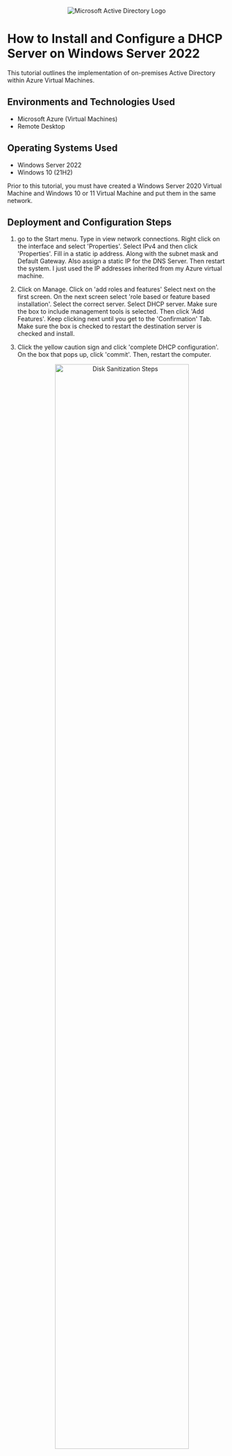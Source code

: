<p align="center">
  <img src="https://imgur.com/RDJaX9P.png" alt="Microsoft Active Directory Logo"/>
</p>

# How to Install and Configure a DHCP Server on Windows Server 2022 

This tutorial outlines the implementation of on-premises Active Directory within Azure Virtual Machines.

## Environments and Technologies Used
- Microsoft Azure (Virtual Machines)
- Remote Desktop
  

## Operating Systems Used
- Windows Server 2022
- Windows 10 (21H2)


Prior to this tutorial, you must have created a  Windows Server 2020 Virtual Machine and Windows 10 or 11 Virtual Machine and put them in the same network.



## Deployment and Configuration Steps

1. go to the Start menu. Type in view network connections. Right click on the interface and select 'Properties'. Select IPv4 and then click 'Properties'. Fill in a static ip address. Along with the subnet mask and Default Gateway. Also assign a static IP for the DNS Server. Then restart the system. I just used the IP addresses inherited from my Azure virtual machine.
   
2. Click on Manage. Click on 'add roles and features' Select next on the first screen. On the next screen select 'role based or feature based installation'. Select the correct server. Select DHCP server. Make sure the box to include management tools is selected. Then click 'Add Features'. Keep clicking next until you get to the 'Confirmation' Tab. Make sure the box is checked to restart the destination server is checked and install.
3. Click the yellow caution sign and click 'complete DHCP configuration'. On the box that pops up, click 'commit'. Then, restart the computer.
   
   <p align="center">
     <img src="https://imgur.com/1hM7PZM.png" height="80%" width="80%" alt="Disk Sanitization Steps"/>
   </p>
5. Now, we can configure DHCP settings. On the Server Manager, go to 'Tools' and then 'DHCP'. Click on the server name and then right click on IPv4. Select 'new scope'. Select next' on the wizard. Add a scope name and description. Type in a starting IP and an ending ip ip for your scope. The add in the subnet mask. Click 'next'. If you want to exclude an IP from that range, specify on the screen. I have not, as my DHCP server and default Gateway ip does not fall withing the DHCP scope created. Set the lease duration. I kept the default--which is 8. Keep clicking next until you get to the active scope screen. Then click 'Yes, I want to active now'.
    <p align="center">
     <img src="https://imgur.com/XNmmNKs.png" height="80%" width="80%" alt="Disk Sanitization Steps"/>
   </p>
   <p align="center">
     <img src="https://imgur.com/UPkX3Cr.png" height="80%" width="80%" alt="Disk Sanitization Steps"/>
   </p>
   <p align="center">
     <img src="https://imgur.com/t3Dhxf0.png" height="80%" width="80%" alt="Disk Sanitization Steps"/>
   </p>
    
7. Log into the client machine operating Windows 10. Go to start and view network connections. Right click on the interface and select 'Properties' Select Ipv4 and then 'Properties' Make sure your computer is set to obtain ip addresses automatically.
   
   <p align="center">
     <img src="https://imgur.com/l2geFfX.png" height="80%" width="80%" alt="Disk Sanitization Steps"/>
   </p>
9. Set `active-directory-client`'s DNS server to `active-directory-dc`'s private IP address. On `active-directory-client`, go to **Networking** → **Network Settings**. Click on the virtual NIC, then go to **DNS Servers**, choose 'Custom', and enter `active-directory-dc`'s private IP. Log into `active-directory-client` and ping `active-directory-dc`'s private IP address. Restart `active-directory-client` from the Azure Portal. You can run `ipconfig /all` to check if the DNS settings reflect the domain controller's private IP.
   <p align="center">
     <img src="https://imgur.com/8DriULG.png" height="80%" width="80%" alt="Disk Sanitization Steps"/>
   </p>
10. Install Active Directory Domain Services on `active-directory-dc`. Once logged into the VM, go to **Server Manager**, then **Add Roles and Features**. Click next until you reach **Select Server Roles**. Check **Active Directory Domain Services** and then click **Install**.
   <p align="center">
     <img src="https://imgur.com/CicuXFZ.png" height="80%" width="80%" alt="Disk Sanitization Steps"/>
   </p>
11. Promote `active-directory-dc` to a domain controller. In Server Manager, click the flag in the upper right corner. Select **Promote this server to a domain controller**, create a new forest with the name `sampledomain.com`, and create a password. Click through the prompts and install. The computer should automatically restart.
   <p align="center">
     <img src="https://imgur.com/JqtkKVX.png" height="80%" width="80%" alt="Disk Sanitization Steps"/>
   </p>

11. Create a domain admin user within the domain controller using the newly created domain user credentials. Your domain login should look like: `DOMAIN\user` followed by your password. To create a domain admin account:
   - Open **Active Directory Users and Computers**.
   - Right-click `mydomain.com` and add two **Organizational Units**: `_EMPLOYEES` and `_ADMINS`.
   - Create a user to put in the `_ADMINS` organizational unit. Right-click the OU and select **New** → **User**.
   - Fill in the user's first name, last name, and domain account name.
   - Add this user to the Domain Admins Security group by right-clicking **Properties** → **Member Of** → **Add**. Enter `Domain Admins`, click **Apply**, then **OK**. Log out and log in as the newly created domain admin.
   - Create four users to put in the `_EMPLOYEES` organizational unit. Right-click the OU and select **New** → **User**.
   - Fill in the user's first name last name, and domain account name.
   <p align="center">
     <img src="https://imgur.com/QNjMygk.png" height="80%" width="80%" alt="Disk Sanitization Steps"/>
   </p>
   <p align="center">
     <img src="https://imgur.com/F7Gta4p.png" height="80%" width="80%" alt="Disk Sanitization Steps"/>
   </p>

11. Join `active-directory-client` to the domain. Log in to that PC and go to **Start** → **System** → **Rename this PC (Advanced)** → **Computer Name**. Join the domain `mydomain.com`. Verify that `active-directory-client` is part of the domain by logging into the domain controller and navigating to **Active Directory Users and Computers** → `mydomain.com` → **Computers**.
    <p align="center">
      <img src="https://imgur.com/LgSVIrH.png" height="80%" width="80%" alt="Disk Sanitization Steps"/>
    </p>

12. Login to `active-directory-client` as the domain admin user. Go to **System** → **Remote Desktop** → **User Accounts** → **Select Users that Can Remotely Access this PC**, and add **Domain Users**.
    <p align="center">
      <img src="https://imgur.com/PR03uDI.png" height="80%" width="80%" alt="Disk Sanitization Steps"/>
    </p>

